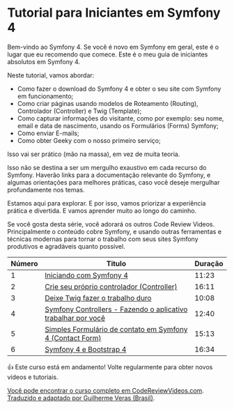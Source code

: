 # Tutorial para Iniciantes em Symfony 4

Bem-vindo ao Symfony 4. Se você é novo em Symfony em geral, este é o lugar que eu recomendo que comece.
Este é o meu guia de iniciantes absolutos em Symfony 4.

Neste tutorial, vamos abordar:

* Como fazer o download do Symfony 4 e obter o seu site com Symfony em funcionamento;
* Como criar páginas usando modelos de Roteamento (Routing), Controlador (Controller) e Twig (Template);
* Como capturar informações do visitante, como por exemplo: seu nome, email e data de nascimento, usando os Formulários (Forms) Symfony;
* Como enviar E-mails;
* Como obter Geeky com o nosso primeiro serviço;

Isso vai ser prático (mão na massa), em vez de muita teoria.

Isso não se destina a ser um mergulho exaustivo em cada recurso do Symfony.
Haverão links para a documentação relevante do Symfony, e algumas orientações para melhores práticas, caso você deseje mergulhar profundamente nos temas.

Estamos aqui para explorar. E por isso, vamos priorizar a experiência prática e divertida.
E vamos aprender muito ao longo do caminho.

Se você gosta desta série, você adorará os outros Code Review Videos.
Principalmente o conteúdo cobre Symfony, e usando outras ferramentas e técnicas modernas para tornar o trabalho com seus sites Symfony
produtivos e agradáveis quanto possível.

Número | Titulo | Duração
------------ | ------------- | -------------
1 | [Iniciando com Symfony 4](episodes/episode_1_pt_BR.md) | 11:23
2 | [Crie seu próprio controlador (Controller)](episodes/episode_2_pt_BR.md) | 16:11
3 | [Deixe Twig fazer o trabalho duro](episodes/episode_3_pt_BR.md) | 10:08
4 | [Symfony Controllers - Fazendo o aplicativo trabalhar por você](episodes/episode_4_pt_BR.md) | 12:40
5 | [Simples Formulário de contato em Symfony 4 (Contact Form)](episodes/episode_5_pt_BR.md) | 15:13
6 | [Symfony 4 e Bootstrap 4](episodes/episode_6_pt_BR.md) | 16:34

:+1: Este curso está em andamento! Volte regularmente para obter novos vídeos e tutoriais.

[Você pode encontrar o curso completo em CodeReviewVideos.com][1].
[Traduzido e adaptado por Guilherme Veras (Brasil)][2].

[1]: https://www.codereviewvideos.com/course/symfony-4-beginners-tutorial
[2]: http://www.guilhermeveras.com.br

